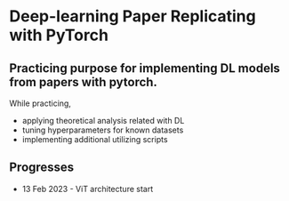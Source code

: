 # Deep-learning Paper Replicating with PyTorch

## Practicing purpose for implementing DL models from papers with pytorch.

While practicing,

- applying theoretical analysis related with DL
- tuning hyperparameters for known datasets
- implementing additional utilizing scripts

## Progresses

- 13 Feb 2023 - ViT architecture start
